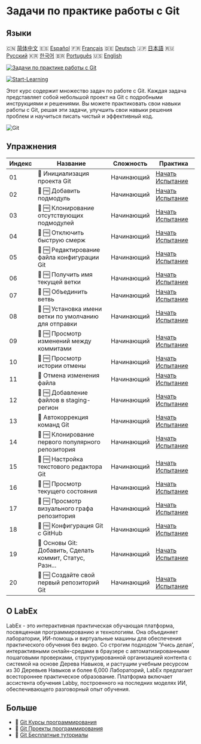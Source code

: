 # Задачи по практике работы с Git

## Языки

🇨🇳 [简体中文](README_zh.md) 🇪🇸 [Español](README_es.md) 🇫🇷 [Français](README_fr.md) 🇩🇪 [Deutsch](README_de.md) 🇯🇵 [日本語](README_ja.md) 🇷🇺 [Русский](README_ru.md) 🇰🇷 [한국어](README_ko.md) 🇧🇷 [Português](README_pt.md) 🇺🇸 [English](README.md) 

[![Задачи по практике работы с Git](https://cover-creator.labex.io/git-practice-challenges.png?lang=ru)](https://labex.io/ru/courses/git-practice-challenges)

[![Start-Learning](https://img.shields.io/badge/Start-Learning-whitesmoke?style=for-the-badge)](https://labex.io/ru/courses/git-practice-challenges)

Этот курс содержит множество задач по работе с Git. Каждая задача представляет собой небольшой проект на Git с подробными инструкциями и решениями. Вы можете практиковать свои навыки работы с Git, решая эти задачи, улучшить свои навыки решения проблем и научиться писать чистый и эффективный код.

![Git](https://img.shields.io/badge/Git-whitesmoke?style=for-the-badge&logo=git)


## Упражнения

|   Индекс | Название                                                  | Сложность   | Практика                                                                                                                     |
|----------|-----------------------------------------------------------|-------------|------------------------------------------------------------------------------------------------------------------------------|
|       01 | 🎯  Инициализация проекта Git                             | Начинающий  | <a target='_blank' href='https://labex.io/ru/tutorials/git-initialize-git-project-385166'>Начать Испытание</a>               |
|       02 | 🎯 🆓 Добавить подмодуль                                  | Начинающий  | <a target='_blank' href='https://labex.io/ru/labs/add-a-submodule-12611'>Начать Испытание</a>                                |
|       03 | 🎯 🆓 Клонирование отсутствующих подмодулей               | Начинающий  | <a target='_blank' href='https://labex.io/ru/labs/clone-missing-submodules-12620'>Начать Испытание</a>                       |
|       04 | 🎯 🆓 Отключить быструю смерж                             | Начинающий  | <a target='_blank' href='https://labex.io/ru/labs/disable-fast-forward-merging-12642'>Начать Испытание</a>                   |
|       05 | 🎯 🆓 Редактирование файла конфигурации Git               | Начинающий  | <a target='_blank' href='https://labex.io/ru/labs/edit-git-configuration-file-12645'>Начать Испытание</a>                    |
|       06 | 🎯 🆓 Получить имя текущей ветки                          | Начинающий  | <a target='_blank' href='https://labex.io/ru/labs/get-the-current-branch-name-12633'>Начать Испытание</a>                    |
|       07 | 🎯 🆓 Объединить ветвь                                    | Начинающий  | <a target='_blank' href='https://labex.io/ru/labs/merge-a-branch-12655'>Начать Испытание</a>                                 |
|       08 | 🎯 🆓 Установка имени ветки по умолчанию для отправки     | Начинающий  | <a target='_blank' href='https://labex.io/ru/labs/set-default-push-branch-name-12672'>Начать Испытание</a>                   |
|       09 | 🎯 🆓 Просмотр изменений между коммитами                  | Начинающий  | <a target='_blank' href='https://labex.io/ru/labs/view-changes-between-commits-12684'>Начать Испытание</a>                   |
|       10 | 🎯 🆓 Просмотр истории отмены                             | Начинающий  | <a target='_blank' href='https://labex.io/ru/labs/view-undo-history-12696'>Начать Испытание</a>                              |
|       11 | 🎯  Отмена изменения файла                                | Начинающий  | <a target='_blank' href='https://labex.io/ru/labs/git-cancel-file-change-387714'>Начать Испытание</a>                        |
|       12 | 🎯 🆓 Добавление файлов в staging-регион                  | Начинающий  | <a target='_blank' href='https://labex.io/ru/labs/add-files-to-the-staging-area-12675'>Начать Испытание</a>                  |
|       13 | 🎯  Автокоррекция команд Git                              | Начинающий  | <a target='_blank' href='https://labex.io/ru/labs/autocorrect-git-commands-12614'>Начать Испытание</a>                       |
|       14 | 🎯 🆓 Клонирование первого популярного репозитория        | Начинающий  | <a target='_blank' href='https://labex.io/ru/labs/clone-the-first-trending-repository-12621'>Начать Испытание</a>            |
|       15 | 🎯 🆓 Настройка текстового редактора Git                  | Начинающий  | <a target='_blank' href='https://labex.io/ru/labs/configure-the-git-text-editor-12673'>Начать Испытание</a>                  |
|       16 | 🎯 🆓 Просмотр текущего состояния                         | Начинающий  | <a target='_blank' href='https://labex.io/ru/labs/view-current-status-12695'>Начать Испытание</a>                            |
|       17 | 🎯 🆓 Просмотр визуального графа репозитория              | Начинающий  | <a target='_blank' href='https://labex.io/ru/labs/view-a-visual-graph-of-the-repository-12685'>Начать Испытание</a>          |
|       18 | 🎯 🆓 Конфигурация Git с GitHub                           | Начинающий  | <a target='_blank' href='https://labex.io/ru/labs/git-git-configuration-with-github-23'>Начать Испытание</a>                 |
|       19 | 🎯  Основы Git: Добавить, Сделать коммит, Статус, Разн... | Начинающий  | <a target='_blank' href='https://labex.io/ru/labs/shell-git-fundamentals-add-commit-status-diff-387715'>Начать Испытание</a> |
|       20 | 🎯 🆓 Создайте свой первый репозиторий Git                | Начинающий  | <a target='_blank' href='https://labex.io/ru/labs/create-your-first-git-repository-12632'>Начать Испытание</a>               |

## О LabEx

LabEx - это интерактивная практическая обучающая платформа, посвященная программированию и технологиям. Она объединяет лаборатории, ИИ-помощь и виртуальные машины для обеспечения практического обучения без видео. Со строгим подходом 'Учись делая', интерактивными онлайн-средами в браузере с автоматизированными пошаговыми проверками, структурированной организацией контента с системой на основе Дерева Навыков, и растущим учебным ресурсом из 30 Деревьев Навыков и более 6,000 Лабораторий, LabEx предлагает всестороннее практическое образование. Платформа включает ассистента обучения Labby, построенного на последних моделях ИИ, обеспечивающего разговорный опыт обучения.

## Больше

- 🔗 [Git Курсы программирования](https://github.com/labex-labs/awesome-programming-courses)
- 🔗 [Git Проекты программирования](https://github.com/labex-labs/awesome-programming-projects)
- 🔗 [Git Бесплатные туториалы](https://github.com/labex-labs/git-free-tutorials)

